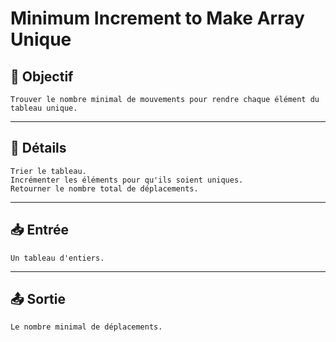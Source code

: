 # Minimum Increment to Make Array Unique

## 🎯 Objectif

    Trouver le nombre minimal de mouvements pour rendre chaque élément du tableau unique.

---

## 📝 Détails

    Trier le tableau.
    Incrémenter les éléments pour qu'ils soient uniques.
    Retourner le nombre total de déplacements.

---

## 📥 Entrée

    Un tableau d'entiers.

---

## 📤 Sortie

    Le nombre minimal de déplacements.

